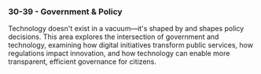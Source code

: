 ### 30-39 - Government & Policy

Technology doesn't exist in a vacuum—it's shaped by and shapes policy decisions. This area explores the intersection of government and technology, examining how digital initiatives transform public services, how regulations impact innovation, and how technology can enable more transparent, efficient governance for citizens.
